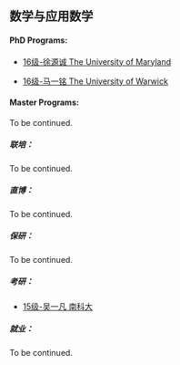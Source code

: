 ## 数学与应用数学

#### PhD Programs:
* [16级-徐源诚 The University of Maryland](grad-application/math/applied-mathematics/[US]-16-xuyuancheng-.md)

* [16级-马一铭 The University of Warwick](grad-application/math/applied-mathematics/[UK]-16-mayiming.md)

#### Master Programs:

To be continued.

##### 联培：

To be continued.

##### 直博：

To be continued.

##### 保研：

To be continued.

##### 考研：

- [15级-吴一凡 南科大](grad-application/math/applied-mathematics/[CN]-15-wuyifan.md)

##### 就业：

To be continued.
